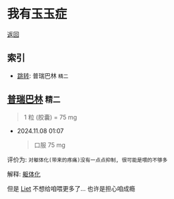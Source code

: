 # 我有玉玉症

[返回](README.md)

## 索引

- [跳转](#普瑞巴林httpszhwikipediaorgzh-hanse699aee7919ee5b7b4e69e97-精二): 普瑞巴林 `精二`

## [普瑞巴林](https://zh.wikipedia.org/zh-hans/%E6%99%AE%E7%91%9E%E5%B7%B4%E6%9E%97) `精二`

> 1 粒 (胶囊) = 75 mg

- 2024.11.08 01:07
  > 口服 75 mg

评价为: `对躯体化(带来的疼痛)没有一点点抑制, 很可能是喂的不够多`

解释: [躯体化](https://en.wikipedia.org/wiki/Somatization)

但是 [Liet](https://github.com/lietblue) 不想给咱喂更多了... 也许是担心咱成瘾
